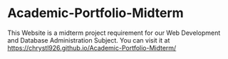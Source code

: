 # Academic-Portfolio-Midterm
This Website is a midterm project requirement for our Web Development and Database Administration Subject. You can visit it at https://chrystl926.github.io/Academic-Portfolio-Midterm/ 
